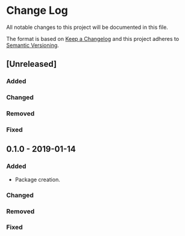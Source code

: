 Change Log
==========

All notable changes to this project will be documented in this file.

The format is based on [Keep a Changelog](http://keepachangelog.com)
and this project adheres to [Semantic Versioning](http://semver.org/).


[Unreleased]
------------

### Added ###

### Changed ###

### Removed ###

### Fixed ###


0.1.0 - 2019-01-14
------------------

### Added ###
- Package creation.

### Changed ###

### Removed ###

### Fixed ###
